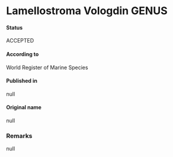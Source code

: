 # Lamellostroma Vologdin GENUS

#### Status
ACCEPTED

#### According to
World Register of Marine Species

#### Published in
null

#### Original name
null

### Remarks
null